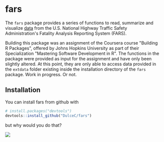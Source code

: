 # fars

The `fars` package provides a series of functions to read, summarize and visualize [data](https://www-fars.nhtsa.dot.gov/Main/index.aspx) from the U.S. National Highway Traffic Safety Administration's Fatality Analysis Reporting System (FARS).  

Building this package was an assignment of the Coursera course "Building R Packages", offered by Johns Hopkins University as part of their Specialization "Mastering Software Development in R". The functions in the package were provided as input for the assignment and have only been slightly altered. At this point, they are only able to access data provided in the `extdata` folder existing inside the installation directory of the `fars` package. Work in progress. Or not.  

## Installation

You can install fars from github with

``` r
# install.packages("devtools")
devtools::install_github("DulceC/fars")
```

but why would you do that?

[![](https://travis-ci.org/DulceC/fars.svg?branch=master)](https://travis-ci.org/DulceC/fars) 

